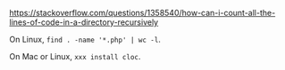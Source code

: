 https://stackoverflow.com/questions/1358540/how-can-i-count-all-the-lines-of-code-in-a-directory-recursively

On Linux, `find . -name '*.php' | wc -l`.

On Mac or Linux, `xxx install cloc`.
